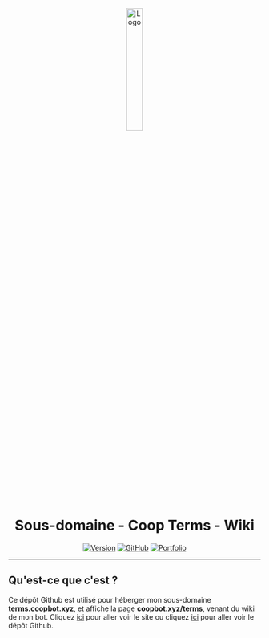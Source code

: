 <div align="center">
  <a href="https://terms.coopbot.xyz"><img src="https://coopbot.xyz/images/coopbot.png" alt="Logo" width="25%" height="auto"></a>

# Sous-domaine - Coop Terms - Wiki
  [![Version](https://img.shields.io/badge/Version%20:-v1.0-6479ee?labelColor=23272A)](https://terms.coopbot.xyz)
  [![GitHub](https://img.shields.io/badge/20syldev-333333?logo=Github&logoColor=white)](https://github.com/20syldev)
  [![Portfolio](https://img.shields.io/badge//doc&#8722;coopbot-3857ab)](https://github.com/20syldev/doc-coopbot)
</div>

---

## Qu'est-ce que c'est ?
Ce dépôt Github est utilisé pour héberger mon sous-domaine **[terms.coopbot.xyz](https://terms.coopbot.xyz)**, et affiche la page **[coopbot.xyz/terms](https://coopbot.xyz/terms)**, venant du wiki de mon bot.
Cliquez [ici](https://coopbot.xyz) pour aller voir le site ou cliquez [ici](https://github.com/20syldev/doc-coopbot) pour aller voir le dépôt Github.
